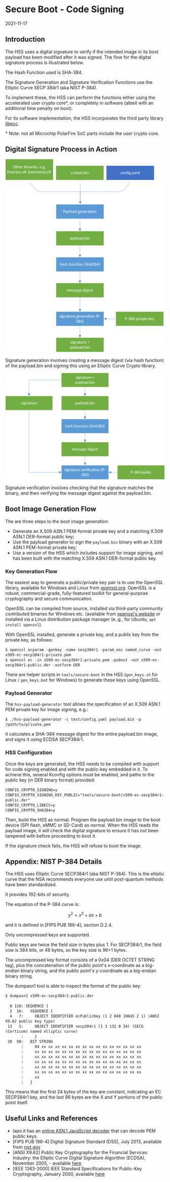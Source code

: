 # Secure Boot - Code Signing

2021-11-17

## Introduction

The HSS uses a digital signature to verify if the intended image in its boot payload has been modified after it was signed. The flow for the digital signature process is illustrated below.

The Hash Function used is SHA-384.

The Signature Generation and Signature Verification Functions use the Elliptic Curve SECP 384r1 (aka NIST P-384).

To implement these, the HSS can perform the functions either using the accelerated user crypto core\*, or completely in software (albeit with an additional time penalty on boot).

For its software implementation, the HSS incorporates the third party library [libecc](https://github.com/ANSSI-FR/libecc).

\* Note: not all Microchip PolarFire SoC parts include the user crypto core.

## Digital Signature Process in Action

![Signature Generation](./images/secure-boot/secure-boot--signature-generation.png)

Signature generation involves creating a message digest (via hash function) of the payload.bin and signing this using an Elliptic Curve Crypto library.

![Signature Verification](./images/secure-boot/secure-boot--signature-verification.png)

Signature verification involves checking that the signature matches the binary, and then verifying the message digest against the payload.bin.

## Boot Image Generation Flow

The are three steps to the boot image generation:

* Generate an X.509 ASN.1 PEM-format private key and a matching X.509 ASN.1 DER-format public key;
* Use the payload generator to sign the `payload.bin` binary with an X.509 ASN.1 PEM-format private key;
* Use a version of the HSS which includes support for image signing, and has been built with the matching X.509 ASN.1 DER-format public key.

### Key Generation Flow

The easiest way to generate a public/private key pair is to use the OpenSSL library, available for Windows and Linux from [openssl.org](https://www.openssl.org/). OpenSSL is a robust, commercial-grade, fully-featured toolkit for general-purpose cryptography and secure communication.

OpenSSL can be compiled from source, installed via third-party community contributed binaries for Windows etc. (available from [openssl's website](https://www.openssl.org/community/binaries.html) or installed via a Linux distribution package manager (e..g., for Ubuntu, `apt install openssl`).

With OpenSSL installed, generate a private key, and a public key from the private key, as follows:

```shell
$ openssl ecparam -genkey -name secp384r1 -param_enc named_curve -out x509-ec-secp384r1-private.pem
$ openssl ec -in x509-ec-secp384r1-private.pem -pubout -out x509-ec-secp384r1-public.der -outform DER
```

There are helper scripts in `tools/secure-boot` in the HSS (`gen_keys.sh` for Linux / `gen_keys.bat` for Windows) to generate these keys using OpenSSL.

### Payload Generator

The `hss-payload-generator` tool allows the specification of an X.509 ASN.1 PEM private key for image signing, e.g.:

```shell
$ ./hss-payload-generator -c test/config.yaml payload.bin -p /path/to/private.pem
```

It calculates a SHA-384 message digest for the entire payload.bin image, and signs it using ECDSA SECP384r1.

### HSS Configuration

Once the keys are generated, the HSS needs to be compiled with support for code signing enabled and with the public-key embedded in it. To achieve this, several Kconfig options must be enabled, and paths to the public key (in DER binary format) provided:

```text
CONFIG_CRYPTO_SIGNING=y
CONFIG_CRYPTO_SIGNING_KEY_PUBLIC="tools/secure-boot/x509-ec-secp384r1-public.der"
CONFIG_CRYPTO_LIBECC=y
CONFIG_CRYPTO_SHA384=y
```

Then, build the HSS as normal.  Program the payload.bin image to the boot device (SPI flash, eMMC or SD-Card) as normal. When the HSS reads the payload image, it will check the digital signature to ensure it has not been tampered with before proceeding to boot it.

If the signature check fails, the HSS will refuse to boot the image.

## Appendix: NIST P-384 Details

The HSS uses Elliptic Curve SECP384r1 (aka NIST P-384).  This is the elliptic curve that the NSA recommends everyone use until post-quantum methods have been standardized.

It provides 192-bits of security.

The equation of the P-384 curve is:

$$y^2 = x^3 + ax + b$$

and it is defined in [FIPS PUB 186-4], section D.2.4.

Only uncompressed keys are supported.

Public keys are twice the field size in bytes plus 1. For SECP384r1, the field size is 384 bits, or 48 bytes, so the key size is 96+1 bytes.

The uncompressed key format consists of a 0x04 (DER OCTET STRING tag), plus the concatenation of the public point's x-coordinate as a big-endian binary string, and the public point's y-coordinate as a big-endian binary string.

The dumpasn1 tool is able to inspect the format of the public key:

```text
$ dumpasn1 x509-ec-secp384r1-public.der

  0 118: SEQUENCE {
  2  16:   SEQUENCE {
  4   7:     OBJECT IDENTIFIER ecPublicKey (1 2 840 10045 2 1) (ANSI X9.62 public key type)
 13   5:     OBJECT IDENTIFIER secp384r1 (1 3 132 0 34) (SECG (Certicom) named elliptic curve)
       :     }
 20  98:   BIT STRING
       :     04 xx xx xx xx xx xx xx xx xx xx xx xx xx xx xx
       :     xx xx xx xx xx xx xx xx xx xx xx xx xx xx xx xx
       :     xx xx xx xx xx xx xx xx xx xx xx xx xx xx xx xx
       :     xx xx xx xx xx xx xx xx xx xx xx xx xx xx xx xx
       :     xx xx xx xx xx xx xx xx xx xx xx xx xx xx xx xx
       :     xx xx xx xx xx xx xx xx xx xx xx xx xx xx xx xx
       :     xx
       :   }

```

This means that the first 24 bytes of the key are constant, indicating an EC SECP384r1 key, and the last 96 bytes are the X and Y portions of the public point itself.

## Useful Links and References

* lapo.it has an [online ASN.1 JavaScript decoder](https://lapo.it/asn1js/) that can decode PEM public keys.
* [FIPS PUB 186-4] Digital Signature Standard (DSS), July 2013, available from [nist.gov](https://nvlpubs.nist.gov/nistpubs/FIPS/NIST.FIPS.186-4.pdf)
* [ANSI X9.62] Public Key Cryptography for the Financial Services Industry: the Elliptic Curve Digital Signature Algorithm (ECDSA), November 2005, - available [here](https://standards.globalspec.com/std/1955141/ANSI%20X9.62)
* [IEEE 1363-2000] IEEE Standard Specifications for Public-Key Cryptography, January 2000, available [here](https://standards.ieee.org/standard/1363-2000.html)
